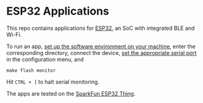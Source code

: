 ESP32 Applications
==================

This repo contains applications for [ESP32](https://www.espressif.com/en/products/hardware/esp32/overview), an SoC with integrated BLE and Wi-Fi.

To run an app, [set up the software environment on your machine](https://esp-idf.readthedocs.io/en/latest/get-started/index.html), enter the corresponding directory, connect the device, [set the appropriate serial port](https://esp-idf.readthedocs.io/en/latest/get-started/index.html#configure) in the configuration menu, and 

    make flash monitor

Hit `CTRL + ]` to halt serial monitoring.

The apps are tested on the [SparkFun ESP32 Thing](https://www.sparkfun.com/products/13907).
